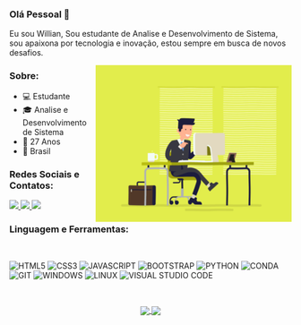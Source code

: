 ### Olá Pessoal 👋

Eu sou Willian, Sou estudante de Analise e Desenvolvimento de Sistema, sou apaixona por tecnologia e inovação, estou sempre em busca de novos desafios.

<img align="right" alt="GIF" src="Documentos/Prints/escritorio.gif" width="350" height="280" />


### Sobre:

- 💻 Estudante
- 🎓 Analise e Desenvolvimento de Sistema
- 🎉 27 Anos
- 📌 Brasil

### Redes Sociais e Contatos:


  <a href="https://www.linkedin.com/in/willian-da-silva-oficial/" alt="Linkedin">
    <img src="https://img.shields.io/badge/LinkedIn-0077B5?style=for-the-badge&logo=linkedin&logoColor=white" />
  </a>
  
  <a href="https://api.whatsapp.com/send?phone=5562996451203&text=ola%20obrigado%20pelo%20seu%20contato%20responderei%20assim%20que%20possivel!" alt="Whatsapp">
    <img src="https://img.shields.io/badge/WhatsApp-25D366?style=for-the-badge&logo=whatsapp&logoColor=white"/>
  </a>
  
   <a href="https://t.me/willian_oficial" alt="Telegram">
    <img src="https://img.shields.io/badge/Telegram-2CA5E0?style=for-the-badge&logo=telegram&logoColor=white"/>
  </a>

</br>

### Linguagem e Ferramentas:

</br>

 ![HTML5](https://img.shields.io/badge/HTML5-E34F26?style=for-the-badge&logo=html5&logoColor=white)&nbsp;![CSS3](https://img.shields.io/badge/CSS3-1572B6?style=for-the-badge&logo=css3&logoColor=white)&nbsp;![JAVASCRIPT](https://img.shields.io/badge/JavaScript-F7DF1E?style=for-the-badge&logo=javascript&logoColor=black)&nbsp;![BOOTSTRAP](https://img.shields.io/badge/Bootstrap-563D7C?style=for-the-badge&logo=bootstrap&logoColor=white)&nbsp;![PYTHON](https://img.shields.io/badge/Python-3776AB?style=for-the-badge&logo=python&logoColor=white)&nbsp;![CONDA](https://img.shields.io/badge/conda-342B029.svg?&style=for-the-badge&logo=anaconda&logoColor=white)
![GIT](https://img.shields.io/badge/Git-F05032?style=for-the-badge&logo=git&logoColor=white)&nbsp;![WINDOWS](https://img.shields.io/badge/Windows-0078D6?style=for-the-badge&logo=windows&logoColor=white)&nbsp;![LINUX](https://img.shields.io/badge/Linux-FCC624?style=for-the-badge&logo=linux&logoColor=black)&nbsp;![VISUAL STUDIO CODE](https://img.shields.io/badge/Visual_Studio_Code-0078D4?style=for-the-badge&logo=visual%20studio%20code&logoColor=white)

</br>

 
<p align="center">
   <a href="https://github.com/jacksonhmteixeira?tab=repositories">
    <img
      align="center"
      height="165"
      src="https://github-readme-stats.vercel.app/api/top-langs/?username=jacksonhmteixeira&langs_count=8&layout=compact&theme=dracula"
    />
  </a>
  
  <a href="https://github.com/jacksonhmteixeira?tab=repositories">
    <img
      align="center"
      height="165"
      src="https://github-readme-stats.vercel.app/api?username=jacksonhmteixeira&count_private=true&show_icons=true&custom_title=Github%20Status&hide=issues&theme=dracula"
    />
  </a>




</p>


